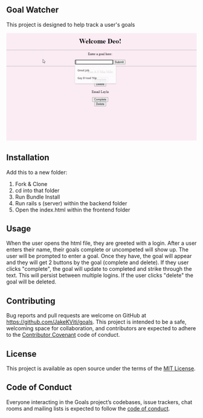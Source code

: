 ## Goal Watcher
This project is designed to help track a user's goals

![Demo Gif](https://github.com/JakeKViti/goals/blob/main/gifs/ezgif.com-gif-maker%20(4).gif?raw=true)

## Installation

Add this to a new folder:
1. Fork & Clone
2. cd into that folder
3. Run Bundle Install 
4. Run rails s (server) within the backend folder
5. Open the index.html within the frontend folder

## Usage 
When the user opens the html file, they are greeted with a login. After a user enters their name, their goals complete or uncompeted will show up. The user will be prompted to enter a goal. Once they have, the goal will appear and they will get 2 buttons by the goal (complete and delete). If they user clicks "complete", the goal will update to completed and strike through the text. This will persist between multiple logins. If the user clicks "delete" the goal will be deleted.

## Contributing

Bug reports and pull requests are welcome on GitHub at https://github.com/JakeKViti/goals. This project is intended to be a safe, welcoming space for collaboration, and contributors are expected to adhere to the [Contributor Covenant](http://contributor-covenant.org) code of conduct.

## License

This project is available as open source under the terms of the [MIT License](https://opensource.org/licenses/MIT).

## Code of Conduct

Everyone interacting in the Goals project’s codebases, issue trackers, chat rooms and mailing lists is expected to follow the [code of conduct](https://www.contributor-covenant.org/).

